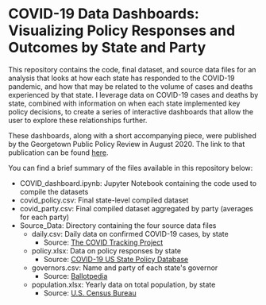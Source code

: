 # COVID-19 Data Dashboards: Visualizing Policy Responses and Outcomes by State and Party

This repository contains the code, final dataset, and source data files for an analysis that looks at how each state has responded to the COVID-19 pandemic, and how that may be related to the volume of cases and deaths experienced by that state. I leverage data on COVID-19 cases and deaths by state, combined with information on when each state implemented key policy decisions, to create a series of interactive dashboards that allow the user to explore these relationships further.

These dashboards, along with a short accompanying piece, were published by the Georgetown Public Policy Review in August 2020. The link to that publication can be found [here]().

You can find a brief summary of the files available in this repository below:

* COVID_dashboard.ipynb: Jupyter Notebook containing the code used to compile the datasets
* covid_policy.csv: Final state-level compiled dataset
* covid_party.csv: Final compiled dataset aggregated by party (averages for each party)
* Source_Data: Directory containing the four source data files
	* daily.csv: Daily data on confirmed COVID-19 cases, by state
		* Source: [The COVID Tracking Project](https://covidtracking.com/api/v1/states/daily.csv)
	* policy.xlsx: Data on policy responses by state
		* Source: [COVID-19 US State Policy Database](https://github.com/USCOVIDpolicy/COVID-19-US-State-Policy-Database)
	* governors.csv: Name and party of each state's governor
	    * Source: [Ballotpedia](https://ballotpedia.org/Partisan_composition_of_governors)
	* population.xlsx: Yearly data on total population, by state
		* Source: [U.S. Census Bureau](https://www2.census.gov/programs-surveys/popest/tables/2010-2019/state/totals/nst-est2019-01.xlsx)